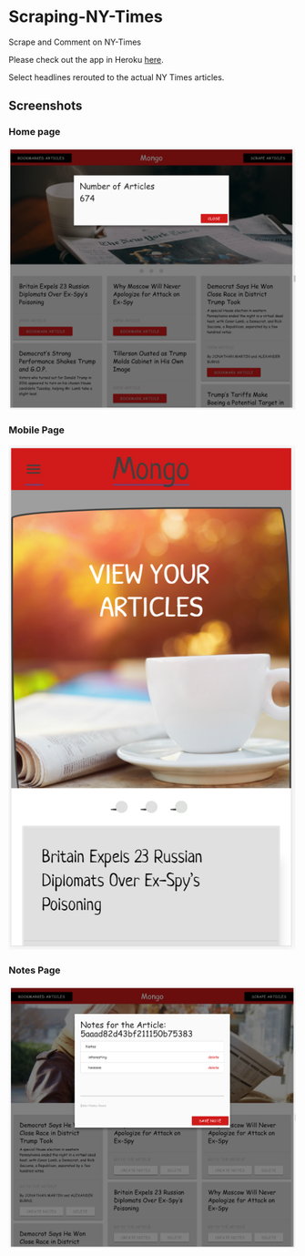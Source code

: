 # Scraping-NY-Times
Scrape and Comment on NY-Times

Please check out the app in Heroku [here](https://###).

Select headlines rerouted to the actual NY Times articles.


## Screenshots

### Home page
![Home Page](/screenshots/homepage.png)

### Mobile Page
![Mobile Page](/screenshots/mobile.png)

### Notes Page
![Notes Page](/screenshots/Notes.png)
